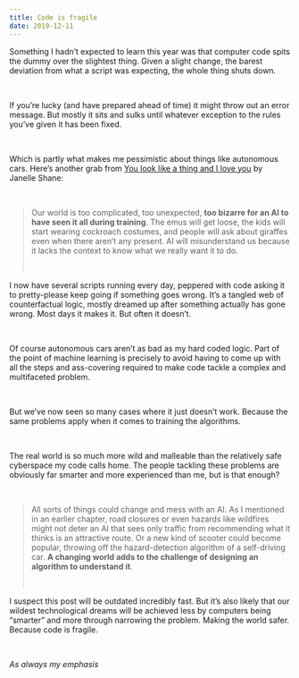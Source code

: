 ```yaml
---
title: Code is fragile
date: 2019-12-11
---
```


<!--kg-card-begin: html--><p>Something I hadn’t expected to learn this year was that computer code spits the dummy over the slightest thing. Given a slight change, the barest deviation from what a script was expecting, the whole thing shuts down.</p><br>
<p>If you’re lucky (and have prepared ahead of time) it might throw out an error message. But mostly it sits and sulks until whatever exception to the rules you’ve given it has been fixed.</p><br>
<p>Which is partly what makes me pessimistic about things like autonomous cars. Here&#8217;s another grab from <a href="https://www.worldcat.org/title/you-look-like-a-thing-and-i-love-you/oclc/1128058352&#038;referer=brief_results">You look like a thing and I love you</a> by Janelle Shane:</p><br>
<blockquote><p>Our world is too complicated, too unexpected, <strong>too bizarre for an AI to have seen it all during training</strong>. The emus will get loose, the kids will start wearing cockroach costumes, and people will ask about giraffes even when there aren’t any present. AI will misunderstand us because it lacks the context to know what we really want it to do.</p><br>
</blockquote>
<p>I now have several scripts running every day, peppered with code asking it to pretty-please keep going if something goes wrong. It’s a tangled web of counterfactual logic, mostly dreamed up after something actually has gone wrong. Most days it makes it. But often it doesn’t.</p><br>
<p>Of course autonomous cars aren&#8217;t as bad as my hard coded logic. Part of the point of machine learning is precisely to avoid having to come up with all the steps and ass-covering required to make code tackle a complex and multifaceted problem.</p><br>
<p>But we&#8217;ve now seen so many cases where it just doesn&#8217;t work. Because the same problems apply when it comes to training the algorithms.</p><br>
<p>The real world is so much more wild and malleable than the relatively safe cyberspace my code calls home. The people tackling these problems are obviously far smarter and more experienced than me, but is that enough?</p><br>
<blockquote><p>All sorts of things could change and mess with an AI. As I mentioned in an earlier chapter, road closures or even hazards like wildfires might not deter an AI that sees only traffic from recommending what it thinks is an attractive route. Or a new kind of scooter could become popular, throwing off the hazard-detection algorithm of a self-driving car. <strong>A changing world adds to the challenge of designing an algorithm to understand it</strong>.</p><br>
</blockquote>
<p>I suspect this post will be outdated incredibly fast. But it&#8217;s also likely that our wildest technological dreams will be achieved less by computers being &#8220;smarter&#8221; and more through narrowing the problem. Making the world safer. Because code is fragile.</p><br>
<p><em>As always my emphasis</em></p><br>
<!--kg-card-end: html-->